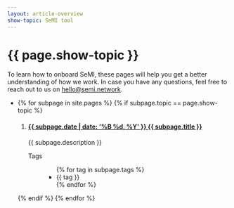 ```yaml
---
layout: article-overview
show-topic: SeMI tool
---
```


<!-- THIS PAGE CONTAINS THE INDEX FOR THIS FOLDER -->

# {{ page.show-topic }}

To learn how to onboard SeMI, these pages will help you get a better understanding of how we work. In case you have any questions, feel free to reach out to us on hello@semi.network.

<ul class="article-overview">
    <li>
        {% for subpage in site.pages %}
            {% if subpage.topic == page.show-topic %}
                <ol>
                    <li><h4><a href="{{ subpage.url }}">{{ subpage.date | date: '%B %d, %Y' }} {{ subpage.title }}</a></h4>
                        <p>
                            {{ subpage.description }}
                        </p>
                        <dl class="tags">
                            <dt>Tags</dt>
                            <dd>
                                <ul class="tags">
                        			{% for tag in subpage.tags %}
                    					<li>{{ tag }}</li>
                    				{% endfor %}
                    			</ul>
                            </dd>
                        </dl>
                    </li>
                </ol>
            {% endif %}
        {% endfor %}
    </li>
</ul>